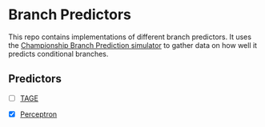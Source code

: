 # Branch Predictors

This repo contains implementations of different branch predictors. It uses the [Championship Branch Prediction simulator](https://ericrotenberg.wordpress.ncsu.edu/cbp2025/) to gather data on how well it predicts conditional branches.

## Predictors

- [ ] [TAGE](https://inria.hal.science/hal-03408381/document)
- [x] [Perceptron](https://www.cs.utexas.edu/~lin/papers/hpca01.pdf)

